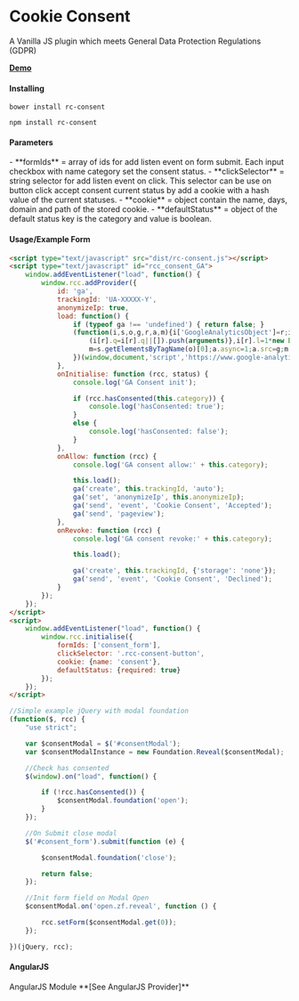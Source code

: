 Cookie Consent
=================

A Vanilla JS plugin which meets General Data Protection Regulations (GDPR) 

**[Demo][]**

<h4>Installing</h4>

```
bower install rc-consent
```

```
npm install rc-consent
```

<h4>Parameters</h4>
- **formIds**       = array of ids for add listen event on form submit. Each input checkbox with name category set the consent status.
- **clickSelector** = string selector for add listen event on click. This selector can be use on button click accept consent current status by add a cookie with a hash value of the current statuses.
- **cookie**        = object contain the name, days, domain and path of the stored cookie.  
- **defaultStatus** = object of the default status key is the category and value is boolean.


<h4>Usage/Example Form</h4>

```html
<script type="text/javascript" src="dist/rc-consent.js"></script>
<script type="text/javascript" id="rcc_consent_GA">
    window.addEventListener("load", function() {
        window.rcc.addProvider({
            id: 'ga',
            trackingId: 'UA-XXXXX-Y',
            anonymizeIp: true,
            load: function() {
                if (typeof ga !== 'undefined') { return false; }
                (function(i,s,o,g,r,a,m){i['GoogleAnalyticsObject']=r;i[r]=i[r]||function(){
                    (i[r].q=i[r].q||[]).push(arguments)},i[r].l=1*new Date();a=s.createElement(o),
                    m=s.getElementsByTagName(o)[0];a.async=1;a.src=g;m.parentNode.insertBefore(a,m)
                })(window,document,'script','https://www.google-analytics.com/analytics.js','ga');
            },
            onInitialise: function (rcc, status) {
                console.log('GA Consent init');

                if (rcc.hasConsented(this.category)) {
                    console.log('hasConsented: true');
                }
                else {
                    console.log('hasConsented: false');
                }
            },
            onAllow: function (rcc) {
                console.log('GA consent allow:' + this.category);

                this.load();
                ga('create', this.trackingId, 'auto');
                ga('set', 'anonymizeIp', this.anonymizeIp);
                ga('send', 'event', 'Cookie Consent', 'Accepted');
                ga('send', 'pageview');
            },
            onRevoke: function (rcc) {
                console.log('GA consent revoke:' + this.category);

                this.load();

                ga('create', this.trackingId, {'storage': 'none'});
                ga('send', 'event', 'Cookie Consent', 'Declined');
            }
        });
    });
</script>
<script>
    window.addEventListener("load", function() {
        window.rcc.initialise({
            formIds: ['consent_form'], 
            clickSelector: '.rcc-consent-button', 
            cookie: {name: 'consent'}, 
            defaultStatus: {required: true}
        });
    });
</script>
```

```javascript
//Simple example jQuery with modal foundation
(function($, rcc) {
    "use strict";

    var $consentModal = $('#consentModal');
    var $consentModalInstance = new Foundation.Reveal($consentModal);

    //Check has consented
    $(window).on("load", function() {

        if (!rcc.hasConsented()) {
            $consentModal.foundation('open');
        }
    });

    //On Submit close modal
    $('#consent_form').submit(function (e) {

        $consentModal.foundation('close');

        return false;
    });

    //Init form field on Modal Open
    $consentModal.on('open.zf.reveal', function () {

        rcc.setForm($consentModal.get(0));
    });

})(jQuery, rcc);
```

<h4>AngularJS</h4>
AngularJS Module **[See AngularJS Provider]**


[Demo]: http://redcastor.github.io/rc-consent/
[See AngularJS Provider]: https://github.com/RedCastor/rc-consent/blob/master/src/rc-consent-angular.js